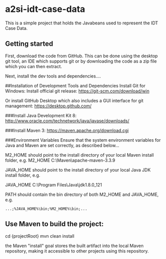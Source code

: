# a2si-idt-case-data
This is a simple project that holds the Javabeans used to represent the IDT Case Data.

## Getting started
First, download the code from GitHub. This can be done using the desktop git tool, an IDE which supports git or by downloading the code as a zip file which you can then extract.

Next, install the dev tools and dependencies....

##Installation of Development Tools and Dependencies
Install Git for Windows:
Install official git release: https://git-scm.com/download/win

Or install GitHub Desktop which also includes a GUI interface for git management: https://desktop.github.com/

###Install Java Development Kit 8:
http://www.oracle.com/technetwork/java/javase/downloads/

###Install Maven 3:
https://maven.apache.org/download.cgi

###Environment Variables
Ensure that the system environment variables for Java and Maven are set correctly, as described below...

M2_HOME should point to the install directory of your local Maven install folder, e.g.
M2_HOME C:\Maven\apache-maven-3.3.9

JAVA_HOME should point to the install directory of your local Java JDK install folder, e.g.

JAVA_HOME C:\Program Files\Java\jdk1.8.0_121

PATH should contain the bin directory of both M2_HOME and JAVA_HOME, e.g.

```
...;%JAVA_HOME%\bin;%M2_HOME%\bin;...
```


## Use Maven to build the project:

cd {projectRoot}
mvn clean install

the Maven "install" goal stores the built artifact into the local Maven repository, 
making it accessible to other projects using this repository.
